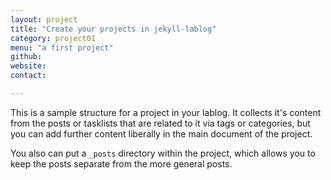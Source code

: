 ```yaml
---
layout: project
title: "Create your projects in jekyll-lablog"
category: project01
menu: "a first project"
github:
website:
contact:

---
```


This is a sample structure for a project in your lablog. It collects it's content from the posts or tasklists that are related to it via tags or categories, but you can add further content liberally in the main document of the project.

You also can put a `_posts` directory within the project, which allows you to keep the posts separate from the more general posts.
